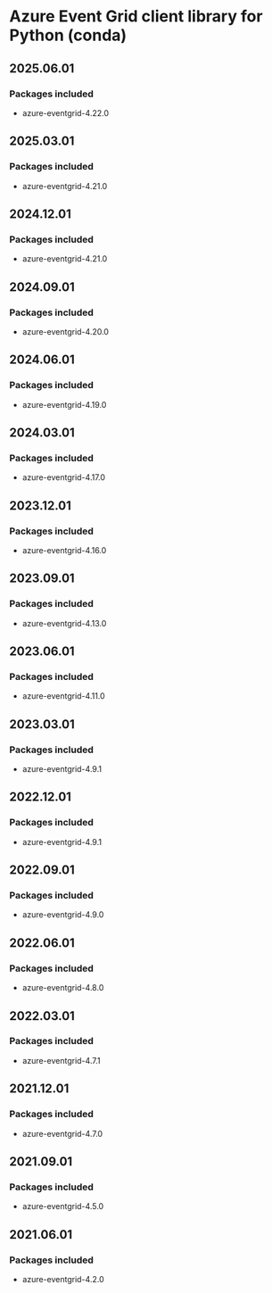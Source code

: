 # Azure Event Grid client library for Python (conda)

## 2025.06.01

### Packages included

- azure-eventgrid-4.22.0

## 2025.03.01

### Packages included

- azure-eventgrid-4.21.0

## 2024.12.01

### Packages included

- azure-eventgrid-4.21.0

## 2024.09.01

### Packages included

- azure-eventgrid-4.20.0

## 2024.06.01

### Packages included

- azure-eventgrid-4.19.0

## 2024.03.01

### Packages included

- azure-eventgrid-4.17.0

## 2023.12.01

### Packages included

- azure-eventgrid-4.16.0

## 2023.09.01

### Packages included

- azure-eventgrid-4.13.0

## 2023.06.01

### Packages included

- azure-eventgrid-4.11.0

## 2023.03.01

### Packages included

- azure-eventgrid-4.9.1

## 2022.12.01

### Packages included

- azure-eventgrid-4.9.1

## 2022.09.01

### Packages included

- azure-eventgrid-4.9.0

## 2022.06.01

### Packages included

- azure-eventgrid-4.8.0

## 2022.03.01

### Packages included

- azure-eventgrid-4.7.1

## 2021.12.01

### Packages included

- azure-eventgrid-4.7.0

## 2021.09.01

### Packages included

- azure-eventgrid-4.5.0

## 2021.06.01

### Packages included

- azure-eventgrid-4.2.0
